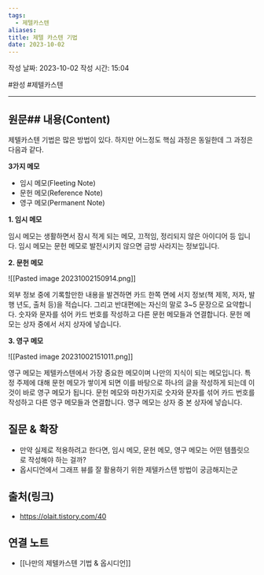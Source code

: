 ```yaml
---
tags:
  - 제텔카스텐
aliases: 
title: 제텔 카스텐 기법
date: 2023-10-02
---
```

작성 날짜: 2023-10-02
작성 시간: 15:04

#완성 #제텔카스텐 

----
## 원문## 내용(Content)

제텔카스텐 기법은 많은 방법이 있다. 하지만 어느정도 핵심 과정은 동일한데 그 과정은 다음과 같다.

**3가지 메모**

- 임시 메모(Fleeting Note)
- 문헌 메모(Reference Note)
- 영구 메모(Permanent Note)

**1. 임시 메모**

임시 메모는 생활하면서 잠시 적게 되는 메모, 끄적임, 정리되지 않은 아이디어 등 입니다. 임시 메모는 문헌 메모로 발전시키지 않으면 금방 사라지는 정보입니다.

**2. 문헌 메모**

![[Pasted image 20231002150914.png]]

외부 정보 중에 기록할만한 내용을 발견하면 카드 한쪽 면에 서지 정보(책 제목, 저자, 발행 년도, 출처 등)을 적습니다. 그리고 반대편에는 자신의 말로 3~5 문장으로 요약합니다. 숫자와 문자를 섞어 카드 번호를 작성하고 다른 문헌 메모들과 연결합니다. 문헌 메모는 상자 중에서 서지 상자에 넣습니다.

**3. 영구 메모**

![[Pasted image 20231002151011.png]]

영구 메모는 제텔카스텐에서 가장 중요한 메모이며 나만의 지식이 되는 메모입니다. 특정 주제에 대해 문헌 메모가 쌓이게 되면 이를 바탕으로 하나의 글을 작성하게 되는데 이것이 바로 영구 메모가 됩니다. 문헌 메모와 마찬가지로 숫자와 문자를 섞어 카드 번호를 작성하고 다른 영구 메모들과 연결합니다. 영구 메모는 상자 중 본 상자에 넣습니다.

## 질문 & 확장

- 만약 실제로 적용하려고 한다면, 임시 메모, 문헌 메모, 영구 메모는 어떤 템플릿으로 작성해야 하는 걸까?
- 옵시디언에서 그래프 뷰를 잘 활용하기 위한 제텔카스텐 방법이 궁금해지는군

## 출처(링크)

- https://olait.tistory.com/40

## 연결 노트

- [[나만의 제텔카스텐 기법 & 옵시디언]]








